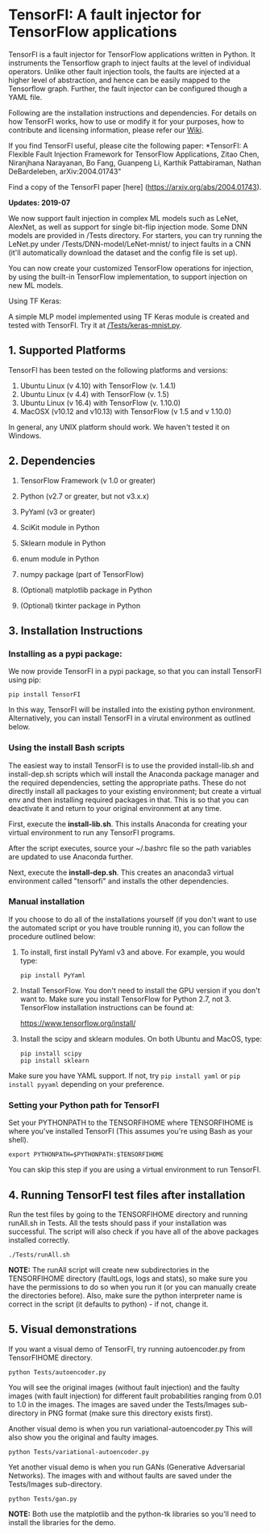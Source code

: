 # TensorFI: A fault injector for TensorFlow applications

TensorFI is a fault injector for TensorFlow applications written in 
Python. It instruments the Tensorflow graph to inject faults at the
level of individual operators. Unlike other fault injection tools,
the faults are injected at a higher level of abstraction, and hence
can be easily mapped to the Tensorflow graph. Further, the fault
injector can be configured though a YAML file. 

Following are the installation instructions and dependencies. For
details on how TensorFI works, how to use or modify it for your purposes,
how to contribute and licensing information, please refer our
[Wiki](https://github.com/DependableSystemsLab/TensorFI/wiki).

If you find TensorFI useful, please cite the following paper: *TensorFI: A Flexible Fault Injection Framework for TensorFlow Applications, Zitao Chen, Niranjhana Narayanan, Bo Fang, Guanpeng Li, Karthik Pattabiraman, Nathan DeBardeleben,  arXiv:2004.01743"

Find a copy of the TensorFI paper [here] (https://arxiv.org/abs/2004.01743).



**Updates: 2019-07**

We now support fault injection in complex ML models such as LeNet, AlexNet, as well as support for single bit-flip injection mode. Some DNN models are provided in /Tests directory. For starters, you can try running the LeNet.py under /Tests/DNN-model/LeNet-mnist/ to inject faults in a CNN (it'll automatically download the dataset and the config file is set up).

You can now create your customized TensorFlow operations for injection, by using the built-in TensorFlow implementation, to support injection on new ML models.

Using TF Keras:

A simple MLP model implemented using TF Keras module is created and tested with TensorFI. Try it at [/Tests/keras-mnist.py](https://github.com/nniranjhana/TensorFI/blob/master/Tests/keras-mnist.py).


## 1. Supported Platforms

TensorFI has been tested on the following platforms and versions:

1. Ubuntu Linux (v 4.10) with TensorFlow (v. 1.4.1)
2. Ubuntu Linux (v 4.4) with TensorFlow (v. 1.5)  
3. Ubuntu Linux (v 16.4) with TensorFlow (v. 1.10.0) 
4. MacOSX (v10.12 and v10.13) with TensorFlow (v 1.5 and v 1.10.0) 

In general, any UNIX platform should work. We haven't tested it on Windows.

## 2. Dependencies

1. TensorFlow Framework (v 1.0 or greater)

2. Python (v2.7 or greater, but not v3.x.x)

3. PyYaml (v3 or greater)

4. SciKit module in Python

5. Sklearn module in Python

6. enum module in Python

7. numpy package (part of TensorFlow)

8. (Optional) matplotlib package in Python

9. (Optional) tkinter package in Python

## 3. Installation Instructions

### Installing as a pypi package:

We now provide TensorFI in a pypi package, so that you can install TensorFI
using pip:

   ```
   pip install TensorFI
   ```

In this way, TensorFI will be installed into the existing python environment.
Alternatively, you can install TensorFI in a virutal environment as outlined
below.

### Using the install Bash scripts

The easiest way to install TensorFI is to use the provided install-lib.sh and
install-dep.sh scripts which will install the Anaconda package manager and the
required dependencies, setting the appropriate paths. These do not directly
install all packages to your existing environment; but create a virtual env and
then installing required packages in that. This is so that you can deactivate it
and return to your original environment at any time.

First, execute the **install-lib.sh**. This installs Anaconda for creating your
virtual environment to run any TensorFI programs.

After the script executes, source your ~/.bashrc file so the path variables
are updated to use Anaconda further.

Next, execute the **install-dep.sh**. This creates an anaconda3 virtual
environment called "tensorfi" and installs the other dependencies.

### Manual installation

If you choose to do all of the installations yourself (if you don't want to
use the automated script or you have trouble running it), you can follow the
procedure outlined below:

1. To install, first install PyYaml v3 and above.
For example, you would type:

   ```
   pip install PyYaml
   ```

2. Install TensorFlow. You don't need to install
the GPU version if you don't want to. Make
sure you install TensorFlow for Python 2.7, not 3.
TensorFlow installation instructions can be found at:

	https://www.tensorflow.org/install/

3. Install the scipy and sklearn modules. On both
Ubuntu and MacOS, type:

   ```
   pip install scipy
   pip install sklearn
   ```

Make sure you have YAML support. If not, try `pip install yaml`
or `pip install pyyaml` depending on your preference.

### Setting your Python path for TensorFI

Set your PYTHONPATH to the TENSORFIHOME
where TENSORFIHOME is where you've installed TensorFI
(This assumes you're using Bash as your shell).

   ```
   export PYTHONPATH=$PYTHONPATH:$TENSORFIHOME
   ```

You can skip this step if you are using a virtual environment to
run TensorFI.

## 4. Running TensorFI test files after installation

Run the test files by going to the TENSORFIHOME
directory and running runAll.sh in Tests. All the
tests should pass if your installation was successful. 
The script will also check if you have all of 
the above packages installed correctly.

   ```
   ./Tests/runAll.sh
   ```

   **NOTE:** The runAll script will create new subdirectories
in the TENSORFIHOME directory (faultLogs, logs and stats),
so make sure you have the permissions to do so when 
you run it (or you can manually create the directories before).
Also, make sure the python interpreter name is correct
in the script (it defaults to python) - if not, change it.

## 5. Visual demonstrations

If you want a visual demo of TensorFI, 
  try running autoencoder.py from TensorFIHOME directory.

   ```
   python Tests/autoencoder.py
   ```

   You will see the original images (without fault injection)
and the faulty images (with fault injection) for different
fault probabilities ranging from 0.01 to 1.0 in the images.
The images are saved under the Tests/Images sub-directory 
in PNG format (make sure this directory exists first). 

   Another visual demo is when you run variational-autoencoder.py
This will also show you the original and faulty images.

   ```
   python Tests/variational-autoencoder.py
   ```

   Yet another visual demo is when you run GANs (Generative
Adversarial Networks). The images with and without faults 
are saved under the Tests/Images sub-directory.
	
   ```
   python Tests/gan.py
   ```

   **NOTE:** Both use the matplotlib and the python-tk libraries
      so you'll need to install the libraries for the demo.

